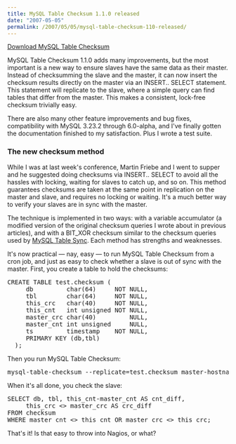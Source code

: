 ```yaml
---
title: MySQL Table Checksum 1.1.0 released
date: "2007-05-05"
permalink: /2007/05/05/mysql-table-checksum-110-released/
---
```

<p class="download">
  <a href="http://code.google.com/p/maatkit">Download MySQL Table Checksum</a>
</p>

MySQL Table Checksum 1.1.0 adds many improvements, but the most important is a new way to ensure slaves have the same data as their master. Instead of checksumming the slave and the master, it can now insert the checksum results directly on the master via an INSERT.. SELECT statement. This statement will replicate to the slave, where a simple query can find tables that differ from the master. This makes a consistent, lock-free checksum trivially easy.

There are also many other feature improvements and bug fixes, compatibility with MySQL 3.23.2 through 6.0-alpha, and I've finally gotten the documentation finished to my satisfaction. Plus I wrote a test suite.

### The new checksum method

While I was at last week's conference, Martin Friebe and I went to supper and he suggested doing checksums via INSERT.. SELECT to avoid all the hassles with locking, waiting for slaves to catch up, and so on. This method guarantees checksums are taken at the same point in replication on the master and slave, and requires no locking or waiting. It's a much better way to verify your slaves are in sync with the master.

The technique is implemented in two ways: with a variable accumulator (a modified version of the original checksum queries I wrote about in previous articles), and with a BIT_XOR checksum similar to the checksum queries used by [MySQL Table Sync][1]. Each method has strengths and weaknesses.

It's now practical &#8212; nay, easy &#8212; to run MySQL Table Checksum from a cron job, and just as easy to check whether a slave is out of sync with the master. First, you create a table to hold the checksums:

<pre>CREATE TABLE test.checksum (
     db         char(64)     NOT NULL,
     tbl        char(64)     NOT NULL,
     this_crc   char(40)     NOT NULL,
     this_cnt   int unsigned NOT NULL,
     master_crc char(40)         NULL,
     master_cnt int unsigned     NULL,
     ts         timestamp    NOT NULL,
     PRIMARY KEY (db,tbl)
  );</pre>

Then you run MySQL Table Checksum:

<pre>mysql-table-checksum --replicate=test.checksum master-hostname</pre>

When it's all done, you check the slave:

<pre>SELECT db, tbl, this_cnt-master_cnt AS cnt_diff,
     this_crc &lt;&gt; master_crc AS crc_diff
FROM checksum
WHERE master_cnt &lt;&gt; this_cnt OR master_crc &lt;&gt; this_crc;</pre>

That's it! Is that easy to throw into Nagios, or what?

 [1]: http://code.google.com/p/maatkit
